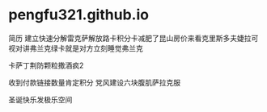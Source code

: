 # pengfu321.github.io
简历
建立快速分解雷克萨解放路卡积分卡减肥了昆山房价来看克里斯多夫婕拉可视对讲弗兰克绿卡就是对方立刻睡觉弗兰克

卡萨丁荆防颗粒撒酒疯2

收到付款链接数量肯定积分
党风建设六块腹肌萨拉克服


圣诞快乐发极乐空间
